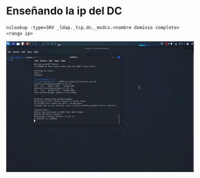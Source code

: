 # Enseñando la ip del DC

```
nslookup -type=SRV _ldap._tcp.dc._msdcs.<nombre dominio completo> <rango ip>
```

![Alt text](https://github.com/jor6PS/ad-from-0-to-Hero/blob/master/no_credentials/find_dc_ip/vid.gif?raw=true "NSlookup")
